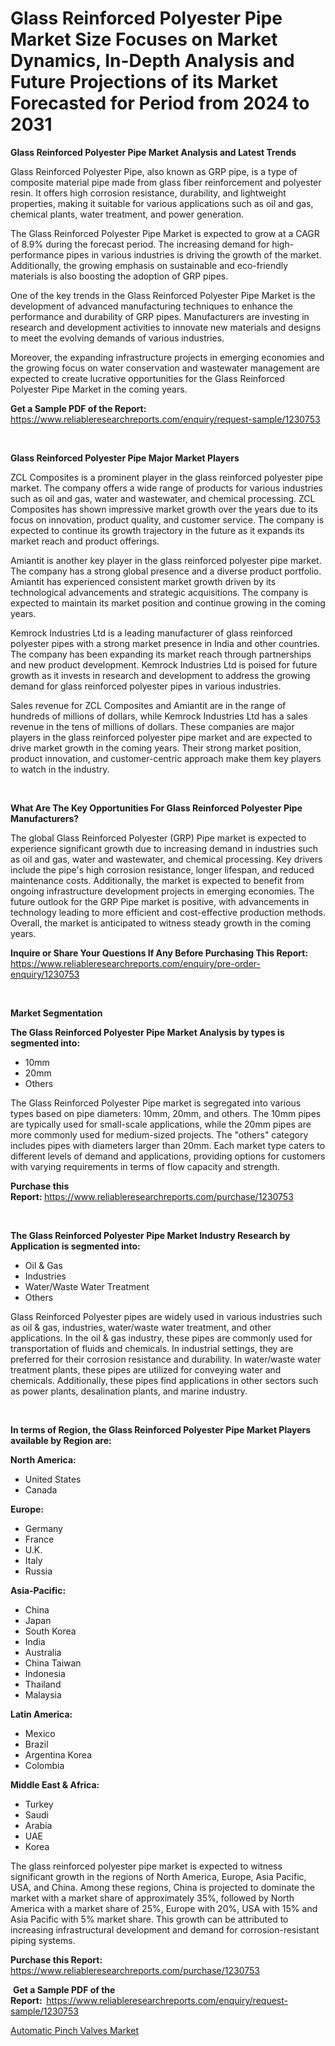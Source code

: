 <p><h1>Glass Reinforced Polyester Pipe Market Size Focuses on Market Dynamics, In-Depth Analysis and Future Projections of its Market Forecasted for Period from 2024 to 2031</h1></p><p><strong>Glass Reinforced Polyester Pipe Market Analysis and Latest Trends</strong></p>
<p><p>Glass Reinforced Polyester Pipe, also known as GRP pipe, is a type of composite material pipe made from glass fiber reinforcement and polyester resin. It offers high corrosion resistance, durability, and lightweight properties, making it suitable for various applications such as oil and gas, chemical plants, water treatment, and power generation.</p><p>The Glass Reinforced Polyester Pipe Market is expected to grow at a CAGR of 8.9% during the forecast period. The increasing demand for high-performance pipes in various industries is driving the growth of the market. Additionally, the growing emphasis on sustainable and eco-friendly materials is also boosting the adoption of GRP pipes.</p><p>One of the key trends in the Glass Reinforced Polyester Pipe Market is the development of advanced manufacturing techniques to enhance the performance and durability of GRP pipes. Manufacturers are investing in research and development activities to innovate new materials and designs to meet the evolving demands of various industries.</p><p>Moreover, the expanding infrastructure projects in emerging economies and the growing focus on water conservation and wastewater management are expected to create lucrative opportunities for the Glass Reinforced Polyester Pipe Market in the coming years.</p></p>
<p><strong>Get a Sample PDF of the Report:&nbsp;</strong> <a href="https://www.reliableresearchreports.com/enquiry/request-sample/1230753">https://www.reliableresearchreports.com/enquiry/request-sample/1230753</a></p>
<p>&nbsp;</p>
<p><strong>Glass Reinforced Polyester Pipe Major Market Players</strong></p>
<p><p>ZCL Composites is a prominent player in the glass reinforced polyester pipe market. The company offers a wide range of products for various industries such as oil and gas, water and wastewater, and chemical processing. ZCL Composites has shown impressive market growth over the years due to its focus on innovation, product quality, and customer service. The company is expected to continue its growth trajectory in the future as it expands its market reach and product offerings.</p><p>Amiantit is another key player in the glass reinforced polyester pipe market. The company has a strong global presence and a diverse product portfolio. Amiantit has experienced consistent market growth driven by its technological advancements and strategic acquisitions. The company is expected to maintain its market position and continue growing in the coming years.</p><p>Kemrock Industries Ltd is a leading manufacturer of glass reinforced polyester pipes with a strong market presence in India and other countries. The company has been expanding its market reach through partnerships and new product development. Kemrock Industries Ltd is poised for future growth as it invests in research and development to address the growing demand for glass reinforced polyester pipes in various industries.</p><p>Sales revenue for ZCL Composites and Amiantit are in the range of hundreds of millions of dollars, while Kemrock Industries Ltd has a sales revenue in the tens of millions of dollars. These companies are major players in the glass reinforced polyester pipe market and are expected to drive market growth in the coming years. Their strong market position, product innovation, and customer-centric approach make them key players to watch in the industry.</p></p>
<p>&nbsp;</p>
<p><strong>What Are The Key Opportunities For Glass Reinforced Polyester Pipe Manufacturers?</strong></p>
<p><p>The global Glass Reinforced Polyester (GRP) Pipe market is expected to experience significant growth due to increasing demand in industries such as oil and gas, water and wastewater, and chemical processing. Key drivers include the pipe's high corrosion resistance, longer lifespan, and reduced maintenance costs. Additionally, the market is expected to benefit from ongoing infrastructure development projects in emerging economies. The future outlook for the GRP Pipe market is positive, with advancements in technology leading to more efficient and cost-effective production methods. Overall, the market is anticipated to witness steady growth in the coming years.</p></p>
<p><strong>Inquire or Share Your Questions If Any Before Purchasing This Report:</strong> <a href="https://www.reliableresearchreports.com/enquiry/pre-order-enquiry/1230753">https://www.reliableresearchreports.com/enquiry/pre-order-enquiry/1230753</a></p>
<p>&nbsp;</p>
<p><strong>Market Segmentation</strong></p>
<p><strong>The Glass Reinforced Polyester Pipe Market Analysis by types is segmented into:</strong></p>
<p><ul><li>10mm</li><li>20mm</li><li>Others</li></ul></p>
<p><p>The Glass Reinforced Polyester Pipe market is segregated into various types based on pipe diameters: 10mm, 20mm, and others. The 10mm pipes are typically used for small-scale applications, while the 20mm pipes are more commonly used for medium-sized projects. The "others" category includes pipes with diameters larger than 20mm. Each market type caters to different levels of demand and applications, providing options for customers with varying requirements in terms of flow capacity and strength.</p></p>
<p><strong>Purchase this Report:&nbsp;</strong><a href="https://www.reliableresearchreports.com/purchase/1230753">https://www.reliableresearchreports.com/purchase/1230753</a></p>
<p>&nbsp;</p>
<p><strong>The Glass Reinforced Polyester Pipe Market Industry Research by Application is segmented into:</strong></p>
<p><ul><li>Oil & Gas</li><li>Industries</li><li>Water/Waste Water Treatment</li><li>Others</li></ul></p>
<p><p>Glass Reinforced Polyester pipes are widely used in various industries such as oil & gas, industries, water/waste water treatment, and other applications. In the oil & gas industry, these pipes are commonly used for transportation of fluids and chemicals. In industrial settings, they are preferred for their corrosion resistance and durability. In water/waste water treatment plants, these pipes are utilized for conveying water and chemicals. Additionally, these pipes find applications in other sectors such as power plants, desalination plants, and marine industry.</p></p>
<p>&nbsp;</p>
<p><strong>In terms of Region, the Glass Reinforced Polyester Pipe Market Players available by Region are:</strong></p>
<p>
    <p> <strong> North America: </strong>
        <ul>
            <li>United States</li>
            <li>Canada</li>
        </ul>
        </p> 
    <p> <strong> Europe: </strong>
        <ul>
            <li>Germany</li>
            <li>France</li>
            <li>U.K.</li>
            <li>Italy</li>
            <li>Russia</li>
        </ul>
        </p> 
    <p> <strong> Asia-Pacific: </strong>
        <ul>
            <li>China</li>
            <li>Japan</li>
            <li>South Korea</li>
            <li>India</li>
            <li>Australia</li>
            <li>China Taiwan</li>
            <li>Indonesia</li>
            <li>Thailand</li>
            <li>Malaysia</li>
        </ul>
        </p> 
    <p> <strong> Latin America: </strong>
        <ul>
            <li>Mexico</li>
            <li>Brazil</li>
            <li>Argentina Korea</li>
            <li>Colombia</li>
        </ul>
        </p> 
    <p> <strong> Middle East & Africa: </strong>
        <ul>
            <li>Turkey</li>
            <li>Saudi</li>
            <li>Arabia</li>
            <li>UAE</li>
            <li>Korea</li>
        </ul>
    </p>
    </p>
<p><p>The glass reinforced polyester pipe market is expected to witness significant growth in the regions of North America, Europe, Asia Pacific, USA, and China. Among these regions, China is projected to dominate the market with a market share of approximately 35%, followed by North America with a market share of 25%, Europe with 20%, USA with 15% and Asia Pacific with 5% market share. This growth can be attributed to increasing infrastructural development and demand for corrosion-resistant piping systems.</p></p>
<p><strong>Purchase this Report: </strong><a href="https://www.reliableresearchreports.com/purchase/1230753">https://www.reliableresearchreports.com/purchase/1230753</a></p>
<p>&nbsp;<strong>Get a Sample PDF of the Report:&nbsp;&nbsp;</strong><a href="https://www.reliableresearchreports.com/enquiry/request-sample/1230753">https://www.reliableresearchreports.com/enquiry/request-sample/1230753</a></p>
<p><strong></strong></p>
<p><p><a href="https://carnation-joke-41f.notion.site/Automatic-Pinch-Valves-Market-Analysis-Examines-its-Scope-on-Growth-Opportunities-and-Forecasted-Tr-7a8efeeca4a340d6b86756042a014842">Automatic Pinch Valves Market</a></p></p>